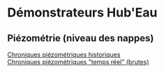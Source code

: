 # Démonstrateurs Hub'Eau
  
## Piézométrie (niveau des nappes)  
[Chroniques piézométriques historiques](https://brgm.github.io/hubeau/demonstrateurs/piezo_chroniques.htm)  
[Chroniques piézométriques "temps réel" (brutes)](https://brgm.github.io/hubeau/demonstrateurs/piezo_tr.htm)  

